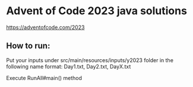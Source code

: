 # Advent of Code 2023 java solutions
https://adventofcode.com/2023

## How to run:
Put your inputs under src/main/resources/inputs/y2023 folder in the following name format: Day1.txt, Day2.txt, DayX.txt

Execute RunAll#main() method
